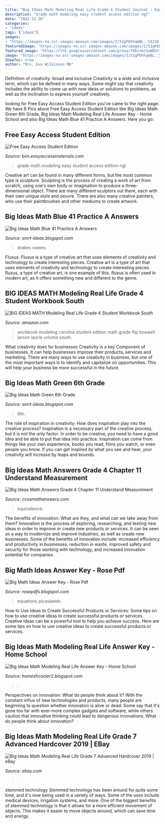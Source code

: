 ```yaml
---
title: "Big Ideas Math Modeling Real Life Grade 6 Student Journal : Equations Picasaweb"
description: "Grade math modeling easy student access edition ngl"
date: "2022-11-26"
categories:
- "ideas"
tags: ["ideas"]
images:
- "https://images-na.ssl-images-amazon.com/images/I/51gPbhhqmBL._SX218_BO1,204,203,200_QL40_ML2_.jpg"
featuredImage: "https://images-na.ssl-images-amazon.com/images/I/51gPbhhqmBL._SX218_BO1,204,203,200_QL40_ML2_.jpg"
featured_image: "https://lh5.googleusercontent.com/proxy/fDkzs6i5yWEOttXOJoVktrG69kJtz0L3UFl7E_Xg7l1rSpMFqqAPToJXIAwe-T3sk3s7yqSAxxmyLrKCjLoJ4xewi0jyjJk_aINpQrGUxKi1gwyk4S2FANVqr6VFt7UV5_7PDbgrB01W=w1200-h630-p-k-no-nu"
image: "https://images-na.ssl-images-amazon.com/images/I/51gPbhhqmBL._SX218_BO1,204,203,200_QL40_ML2_.jpg"
ShowToc: true
author: "Mrs. Eva Wilkinson MD"
---
```



Definition of creativity: broad and inclusive
Creativity is a wide and inclusive term, which can be defined in many ways. Some might say that creativity includes the ability to come up with new ideas or solutions to problems, as well as the inclination to express yourself creatively.

	

		
looking for Free Easy Access Student Edition you've came to the right page. We have 8 Pics about Free Easy Access Student Edition like Big Ideas Math Green 6th Grade, Big Ideas Math Modeling Real Life Answer Key - Home School and also Big Ideas Math Blue 41 Practice A Answers. Here you go:
		
    
## Free Easy Access Student Edition

<img loading=lazy src="https://www.bigideasmath.com/uploads/images/book_covers/mrl2019/mrl_g8_blue.jpg" onerror="this.onerror=null;this.src='https://tse1.mm.bing.net/th?id=OIP.KKflZ7SyliOTt-Dm7JhfOAAAAA&amp;pid=15.1';" alt="Free Easy Access Student Edition">

_Source: bim.easyaccessmaterials.com_

>grade math modeling easy student access edition ngl. 

	

Creative art can be found in many different forms, but the most common type is sculpture. Sculpting is the process of creating a work of art from scratch, using one's own body or imagination to produce a three-dimensional object. There are many different sculptors out there, each with their own unique style and oeuvre. There are also many creative painters, who use their paintbrushes and other mediums to create artwork.

    
## Big Ideas Math Blue 41 Practice A Answers

<img loading=lazy src="https://warrencountyschools.org/userfiles/1575/my files/img_00155.jpg?id=598442" onerror="this.onerror=null;this.src='https://tse3.mm.bing.net/th?id=OIP.0FhAALef3FCwYAktb1JOSgHaJ4&amp;pid=15.1';" alt="Big Ideas Math Blue 41 Practice A Answers">

_Source: smrt-ideas.blogspot.com_

>drakes owens. 

	

Fluxus: Fluxus is a type of creative art that uses elements of creativity and technology to create interesting pieces.
Creative art is a type of art that uses elements of creativity and technology to create interesting pieces. fluxus, a type of creative art, is one example of this. fluxus is often used in modern art, as it offers something new and different to the genre.

    
## BIG IDEAS MATH Modeling Real Life Grade 4 Student Workbook South

<img loading=lazy src="https://images-na.ssl-images-amazon.com/images/I/51gPbhhqmBL._SX218_BO1,204,203,200_QL40_ML2_.jpg" onerror="this.onerror=null;this.src='https://tse4.mm.bing.net/th?id=OIP.sjtpDNkAcqFSFTBf_xFUFgAAAA&amp;pid=15.1';" alt="BIG IDEAS MATH Modeling Real Life Grade 4 Student Workbook South">

_Source: amazon.com_

>workbook modeling carolina student edition math grade flip boswell larson laurie volume south. 

	

What creativity does for businesses
Creativity is a key Component of businesses. It can help businesses improve their products, services and marketing. There are many ways to use creativity in business, but one of the most important ways is to identify and capitalize on opportunities. This will help your business be more successful in the future.

    
## Big Ideas Math Green 6th Grade

<img loading=lazy src="https://lh5.googleusercontent.com/proxy/fDkzs6i5yWEOttXOJoVktrG69kJtz0L3UFl7E_Xg7l1rSpMFqqAPToJXIAwe-T3sk3s7yqSAxxmyLrKCjLoJ4xewi0jyjJk_aINpQrGUxKi1gwyk4S2FANVqr6VFt7UV5_7PDbgrB01W=w1200-h630-p-k-no-nu" onerror="this.onerror=null;this.src='https://tse1.mm.bing.net/th?id=OIP.H6ZAkZ8Dyi3BEYDqmGC2rwAAAA&amp;pid=15.1';" alt="Big Ideas Math Green 6th Grade">

_Source: smrt-ideas.blogspot.com_

>6th. 

	

The role of inspiration in creativity: How does inspiration play into the creative process?
Inspiration is a necessary part of the creative process, but it is not the only factor. In order to be creative, you need to have a good idea and be able to put that idea into practice. Inspiration can come from things like your own experience, books you read, films you watch, or even people you know. If you can get inspired by what you see and hear, your creativity will increase by leaps and bounds.

    
## Big Ideas Math Answers Grade 4 Chapter 11 Understand Measurement

<img loading=lazy src="https://ccssmathanswers.com/wp-content/uploads/2020/12/Big-Ideas-Math-Answers-Grade-4-Chapter-11-Understand-Measurement-Equivalence-11.3-3-300x246.png" onerror="this.onerror=null;this.src='https://tse3.mm.bing.net/th?id=OIP.SsUJy1Id1AQ8z-jAVPRh-QAAAA&amp;pid=15.1';" alt="Big Ideas Math Answers Grade 4 Chapter 11 Understand Measurement">

_Source: ccssmathanswers.com_

>equivalence. 

	

The benefits of innovation: What are they, and what can we take away from them?
Innovation is the process of exploring, researching, and testing new ideas in order to improve or create new products or services. It can be seen as a way to modernize and improve industries, as well as create new businesses. Some of the benefits of innovation include: increased efficiency and productivity in businesses, reduction in waste, improved safety and security for those working with technology, and increased innovation potential for companies.

    
## Big Math Ideas Answer Key - Rose Pdf

<img loading=lazy src="https://i.pinimg.com/474x/c2/8b/bb/c28bbb360a6f28633fafd7cad5e2937f--math-teacher-math-classroom.jpg" onerror="this.onerror=null;this.src='https://tse2.mm.bing.net/th?id=OIP.Mh97FwtAOZDm-Fw4pzZlKAAAAA&amp;pid=15.1';" alt="Big Math Ideas Answer Key - Rose Pdf">

_Source: rosepdfs.blogspot.com_

>equations picasaweb. 

	

How to Use Ideas to Create Successful Products or Services: Some tips on how to use creative ideas to create successful products or services.
Creative ideas can be a powerful tool to help you achieve success. Here are some tips on how to use creative ideas to create successful products or services.

    
## Big Ideas Math Modeling Real Life Answer Key - Home School

<img loading=lazy src="https://www.bigideasmath.com/uploads/images/book_covers/mrl2019/mrl_g5_blue.jpg" onerror="this.onerror=null;this.src='https://tse4.mm.bing.net/th?id=OIP.T0uPlJrSTKmZxfs_-Q8uFAAAAA&amp;pid=15.1';" alt="Big Ideas Math Modeling Real Life Answer Key - Home School">

_Source: homeshcooler2.blogspot.com_

>. 

	

Perspectives on innovation: What do people think about it?
With the constant influx of new technologies and products, many people are beginning to question whether innovation is alive or dead. Some say that it's gone too far with ever-more complex gadgets and software, while others caution that innovative thinking could lead to dangerous innovations. What do people think about innovation?

    
## Big Ideas Math Modeling Real Life Grade 7 Advanced Hardcover 2019 | EBay

<img loading=lazy src="https://i.ebayimg.com/images/g/qNcAAOSwwbdfchLh/s-l300.jpg" onerror="this.onerror=null;this.src='https://tse3.mm.bing.net/th?id=OIP.5fUe3mkwb4soNSKlW7LYqgAAAA&amp;pid=15.1';" alt="Big Ideas Math Modeling Real Life Grade 7 Advanced Hardcover 2019 | eBay">

_Source: ebay.com_

>. 

	

stemmed technology
Stemmed technology has been around for quite some time, and it's now being used in a variety of ways. Some of the uses include medical devices, irrigation systems, and more. One of the biggest benefits of stemmed technology is that it allows for a more efficient movement of objects. This makes it easier to move objects around, which can save time and energy.

